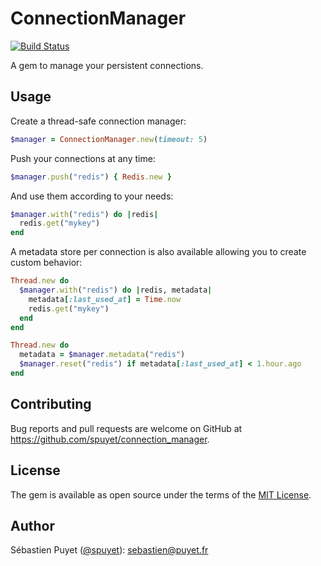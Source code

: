 # ConnectionManager

[![Build Status](https://travis-ci.com/spuyet/connection_manager.svg?token=n5bcPpqTwxxsDsj9JB2x&branch=master)](https://travis-ci.com/spuyet/connection_manager)

A gem to manage your persistent connections.

## Usage

Create a thread-safe connection manager:
```ruby
$manager = ConnectionManager.new(timeout: 5)  
```

Push your connections at any time:
```ruby
$manager.push("redis") { Redis.new }
```

And use them according to your needs:
```ruby
$manager.with("redis") do |redis|
  redis.get("mykey")
end
```

A metadata store per connection is also available allowing you to create custom behavior:
```ruby
Thread.new do 
  $manager.with("redis") do |redis, metadata|
    metadata[:last_used_at] = Time.now
    redis.get("mykey")
  end
end

Thread.new do
  metadata = $manager.metadata("redis")
  $manager.reset("redis") if metadata[:last_used_at] < 1.hour.ago
end
```

## Contributing

Bug reports and pull requests are welcome on GitHub at https://github.com/spuyet/connection_manager.

## License

The gem is available as open source under the terms of the [MIT License](https://opensource.org/licenses/MIT).

## Author

Sébastien Puyet ([@spuyet](https://twitter.com/spuyet)): [sebastien@puyet.fr](mailto:sebastien@puyet.fr)
